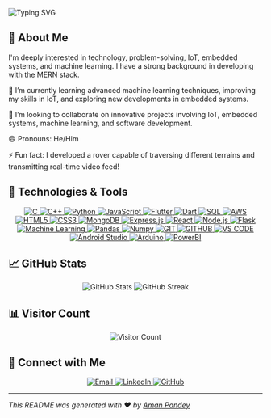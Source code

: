 ![Typing SVG](https://readme-typing-svg.demolab.com/?lines=Hello!+I+am+Aman+Pandey)

## 👀 About Me

I'm deeply interested in technology, problem-solving, IoT, embedded systems, and machine learning. I have a strong background in developing with the MERN stack.

🌱 I’m currently learning advanced machine learning techniques, improving my skills in IoT, and exploring new developments in embedded systems.

💞️ I’m looking to collaborate on innovative projects involving IoT, embedded systems, machine learning, and software development.

😄 Pronouns: He/Him

⚡ Fun fact: I developed a rover capable of traversing different terrains and transmitting real-time video feed!

## 🚀 Technologies & Tools

<p align="center">
  <a href="https://devdocs.io/c/">
    <img src="https://img.icons8.com/color/64/000000/c-programming.png" alt="C" />
  </a>
  <a href="https://www.cplusplus.com/">
    <img src="https://img.icons8.com/color/64/000000/c-plus-plus-logo.png" alt="C++" />
  </a>
  <a href="https://www.python.org/">
    <img src="https://img.icons8.com/color/64/000000/python.png" alt="Python" />
  </a>
  <a href="https://developer.mozilla.org/en-US/docs/Web/JavaScript">
    <img src="https://img.icons8.com/color/64/000000/javascript.png" alt="JavaScript" />
  </a>
  <a href="https://flutter.dev/">
    <img src="https://img.icons8.com/color/64/000000/flutter.png" alt="Flutter" />
  </a>
  <a href="https://dart.dev/">
    <img src="https://img.icons8.com/color/64/000000/dart.png" alt="Dart" />
  </a>
  <a href="https://www.mysql.com/">
    <img src="https://img.icons8.com/color/64/000000/mysql.png" alt="SQL" />
  </a>
  <a href="https://aws.amazon.com/">
    <img src="https://img.icons8.com/color/64/000000/amazon-web-services.png" alt="AWS" />
  </a>
  <a href="https://developer.mozilla.org/en-US/docs/Web/HTML">
    <img src="https://img.icons8.com/color/64/000000/html-5.png" alt="HTML5" />
  </a>
  <a href="https://developer.mozilla.org/en-US/docs/Web/CSS">
    <img src="https://img.icons8.com/color/64/000000/css3.png" alt="CSS3" />
  </a>
  <a href="https://www.mongodb.com/">
    <img src="https://img.icons8.com/color/64/000000/mongodb.png" alt="MongoDB" />
  </a>
  <a href="https://expressjs.com/">
    <img src="https://img.icons8.com/color/64/000000/express.png" alt="Express.js" />
  </a>
  <a href="https://reactjs.org/">
    <img src="https://img.icons8.com/color/64/000000/react-native.png" alt="React" />
  </a>
  <a href="https://nodejs.org/">
    <img src="https://img.icons8.com/color/64/000000/nodejs.png" alt="Node.js" />
  </a>
  <a href="https://flask.palletsprojects.com/">
    <img src="https://img.icons8.com/color/64/000000/flask.png" alt="Flask" />
  </a>
  <a href="https://www.tensorflow.org/">
    <img src="https://img.icons8.com/color/64/000000/tensorflow.png" alt="Machine Learning" />
  </a>
  <a href="https://pandas.pydata.org/">
    <img src="https://img.icons8.com/color/64/000000/pandas.png" alt="Pandas" />
  </a>
  <a href="https://numpy.org/">
    <img src="https://img.icons8.com/color/64/000000/numpy.png" alt="Numpy" />
  </a>
  <a href="https://git-scm.com/">
    <img src="https://img.icons8.com/color/64/000000/git.png" alt="GIT" />
  </a>
  <a href="https://github.com/">
    <img src="https://img.icons8.com/color/64/000000/github.png" alt="GITHUB" />
  </a>
  <a href="https://code.visualstudio.com/">
    <img src="https://img.icons8.com/color/64/000000/visual-studio-code-2019.png" alt="VS CODE" />
  </a>
  <a href="https://developer.android.com/studio">
    <img src="https://img.icons8.com/color/64/000000/android-studio.png" alt="Android Studio" />
  </a>
  <a href="https://www.arduino.cc/">
    <img src="https://img.icons8.com/color/64/000000/arduino.png" alt="Arduino" />
  </a>
  <a href="https://powerbi.microsoft.com/">
    <img src="https://img.icons8.com/color/64/000000/power-bi.png" alt="PowerBI" />
  </a>
</p>

## 📈 GitHub Stats

<p align="center">
  <img src="https://github-readme-stats.vercel.app/api?username=itsaman-pandey&show_icons=true&theme=radical" alt="GitHub Stats" />
  <img src="https://github-readme-streak-stats.herokuapp.com/?user=itsaman-pandey&theme=radical" alt="GitHub Streak" />
</p>

## 📊 Visitor Count

<p align="center">
  <img src="https://profile-counter.glitch.me/itsaman-pandey/count.svg" alt="Visitor Count" />
</p>

## 🔗 Connect with Me

<p align="center">
  <a href="mailto:r.v.amanpandey@gmail.com">
    <img src="https://img.icons8.com/color/64/000000/gmail-new.png" alt="Email" />
  </a>
  <a href="https://www.linkedin.com/in/itsaman-pandey">
    <img src="https://img.icons8.com/color/64/000000/linkedin.png" alt="LinkedIn" />
  </a>
  <a href="https://github.com/itsaman-pandey">
    <img src="https://img.icons8.com/color/64/000000/github.png" alt="GitHub" />
  </a>
</p>

---

*This README was generated with ❤️ by [Aman Pandey](https://github.com/itsaman-pandey)*

